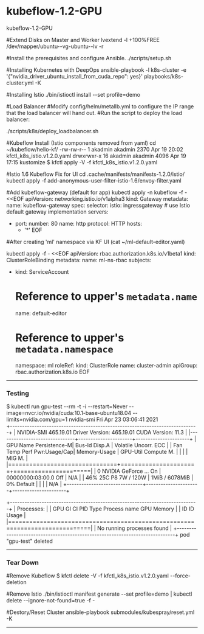 # kubeflow-1.2-GPU
kubeflow-1.2-GPU

#Extend Disks on Master and Worker
lvextend -l +100%FREE /dev/mapper/ubuntu--vg-ubuntu--lv  -r


#Install the prerequisites and configure Ansible.
./scripts/setup.sh

#Installing Kubernetes with DeepOps
ansible-playbook -l k8s-cluster -e '{"nvidia_driver_ubuntu_install_from_cuda_repo": yes}' playbooks/k8s-cluster.yml -K

#Installing Istio
./bin/istioctl install --set profile=demo


#Load Balancer
#Modify config/helm/metallb.yml to configure the IP range that the load balancer will hand out.
#Run the script to deploy the load balancer:

./scripts/k8s/deploy_loadbalancer.sh

#Kubeflow Install (Istio components removed from yaml)
cd ~/kubeflow/hello-kf/
-rw-rw-r--  1 akadmin akadmin 2370 Apr 19 20:02 kfctl_k8s_istio.v1.2.0.yaml
drwxrwxr-x 16 akadmin akadmin 4096 Apr 19 17:15 kustomize
$ kfctl apply -V -f kfctl_k8s_istio.v1.2.0.yaml 


#Istio 1.6 Kubeflow Fix for UI
cd .cache/manifests/manifests-1.2.0/istio/
kubectl apply -f add-anonymous-user-filter-istio-1.6/envoy-filter.yaml

#Add kubeflow-gateway (default for app)
kubectl apply -n kubeflow -f - <<EOF
apiVersion: networking.istio.io/v1alpha3
kind: Gateway
metadata:
  name: kubeflow-gateway
spec:
  selector:
    istio: ingressgateway # use Istio default gateway implementation
  servers:
  - port:
      number: 80
      name: http
      protocol: HTTP
    hosts:
    - '*'
EOF


#After creating 'ml' namespace via KF UI (cat ~/ml-default-editor.yaml)

kubectl apply -f - <<EOF
apiVersion: rbac.authorization.k8s.io/v1beta1
kind: ClusterRoleBinding
metadata:
  name: ml-ns-rbac
subjects:
  - kind: ServiceAccount
    # Reference to upper's `metadata.name`
    name: default-editor
    # Reference to upper's `metadata.namespace`
    namespace: ml
roleRef:
  kind: ClusterRole
  name: cluster-admin
  apiGroup: rbac.authorization.k8s.io
EOF
--------------------

### Testing

$ kubectl run gpu-test --rm -t -i --restart=Never --image=nvcr.io/nvidia/cuda:10.1-base-ubuntu18.04 --limits=nvidia.com/gpu=1 nvidia-smi
Fri Apr 23 03:06:41 2021       
+-----------------------------------------------------------------------------+
| NVIDIA-SMI 465.19.01    Driver Version: 465.19.01    CUDA Version: 11.3     |
|-------------------------------+----------------------+----------------------+
| GPU  Name        Persistence-M| Bus-Id        Disp.A | Volatile Uncorr. ECC |
| Fan  Temp  Perf  Pwr:Usage/Cap|         Memory-Usage | GPU-Util  Compute M. |
|                               |                      |               MIG M. |
|===============================+======================+======================|
|   0  NVIDIA GeForce ...  On   | 00000000:03:00.0 Off |                  N/A |
| 46%   25C    P8     7W / 120W |      1MiB /  6078MiB |      0%      Default |
|                               |                      |                  N/A |
+-------------------------------+----------------------+----------------------+
                                                                               
+-----------------------------------------------------------------------------+
| Processes:                                                                  |
|  GPU   GI   CI        PID   Type   Process name                  GPU Memory |
|        ID   ID                                                   Usage      |
|=============================================================================|
|  No running processes found                                                 |
+-----------------------------------------------------------------------------+
pod "gpu-test" deleted

------------------------


### Tear Down

#Remove Kubeflow
$ kfctl delete -V -f kfctl_k8s_istio.v1.2.0.yaml  --force-deletion

#Remove Istio
 ./bin/istioctl manifest generate --set profile=demo | kubectl delete --ignore-not-found=true -f -

#Destory/Reset Cluster
ansible-playbook submodules/kubespray/reset.yml  -K

-----------------------
